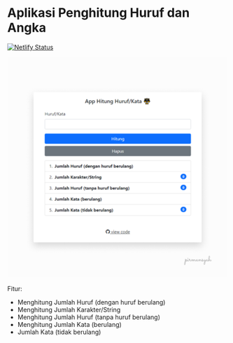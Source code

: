 # Aplikasi Penghitung Huruf dan Angka

[![Netlify Status](https://api.netlify.com/api/v1/badges/a7aaec5d-c222-44d7-a3a7-3f62612f96a9/deploy-status)](https://app.netlify.com/sites/count-words-letters/deploys)

![Screenshot App](/img/readme.png)

Fitur:
 - Menghitung Jumlah Huruf (dengan huruf berulang)
 - Menghitung Jumlah Karakter/String
 - Menghitung Jumlah Huruf (tanpa huruf berulang)
 - Menghitung Jumlah Kata (berulang)
 - Jumlah Kata (tidak berulang)

